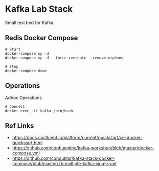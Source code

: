 # Kafka Lab Stack
Small test bed for Kafka.

## Redis Docker Compose 
```
# Start
docker-compose up -d
docker-compose up -d --force-recreate --remove-orphans

# Stop
docker-compose down
```

## Operations
Adhoc Operations
```
# Connect
docker exec -it kafka /bin/bash
```

## Ref Links
* https://docs.confluent.io/platform/current/quickstart/ce-docker-quickstart.html
* https://github.com/confluentinc/kafka-workshop/blob/master/docker-compose.yml
* https://github.com/conduktor/kafka-stack-docker-compose/blob/master/zk-multiple-kafka-single.yml
